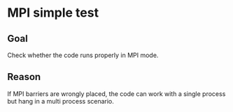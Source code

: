 # MPI simple test

## Goal

Check whether the code runs properly in MPI mode.

## Reason

If MPI barriers are wrongly placed, the code can work with a single process but hang in a multi process scenario.